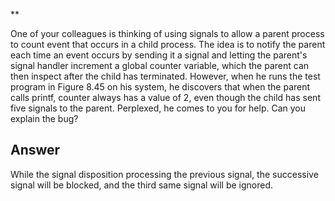 \*\*

One of your colleagues is thinking of using signals to allow a parent process to count event that occurs in a child process. The idea is to notify the parent each time an event occurs by sending it a signal and letting the parent's signal handler increment a global counter variable, which the parent can then inspect after the child has terminated. However, when he runs the test program in Figure 8.45 on his system, he discovers that when the parent calls printf, counter always has a value of 2, even though the child has sent five signals to the parent. Perplexed, he comes to you for help. Can you explain the bug?

## Answer

While the signal disposition processing the previous signal, the successive signal will be blocked, and the third same signal will be ignored.
